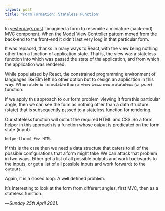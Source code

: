 ```yaml
---
layout: post
title: "Form Formation: Stateless Function"
---
```


In [yesterday’s post][mvc] I imagined a form to resemble a miniature (back-end) MVC component. When the Model View Controller pattern moved from the back-end to the front-end it didn’t last very long in that particular form. 

It was replaced, thanks in many ways to React, with the view being nothing other than a function of application state. That is, the view was a stateless function into which was passed the state of the application, and from which the application was rendered.

While popularised by React, the constrained programming environment of languages like Elm left no other option but to design an application in this way. When state is immutable then a view becomes a stateless (or pure) function.

If we apply this approach to our form problem, viewing it from this particular angle, then we can see the form as nothing other than a data structure (state) that is subsequently passed to a stateless function for rendering.

Our stateless function will output the required HTML and CSS. So a form helper in this approach is a function whose output is predicated on the form state (input). 

```
helper(form) #=> HTML
```

If this is the case then we need a data structure that caters to all of the possible configurations that a form might take. We can attack that problem in two ways. Either get a list of all possible outputs and work backwards to the inputs, or get a list of all possible inputs and work forwards to the outputs.

Again, it is a closed loop. A well defined problem.

It’s interesting to look at the form from different angles, first MVC, then as a stateless function.

—*Sunday 25th April 2021.*

[mvc]: https://www.crossingtheruby.com/2021/04/24/form-formation-model-view-controller.html
